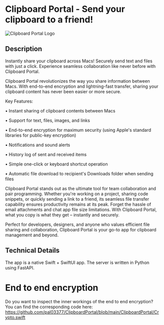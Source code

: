 # Clipboard Portal - Send your clipboard to a friend!

![Clipboard Portal Logo](https://clipboardportal.pschwind.de/logo.png)

## Description

Instantly share your clipboard across Macs! Securely send text and files with just a click. Experience seamless collaboration like never before with Clipboard Portal.


Clipboard Portal revolutionizes the way you share information between Macs. With end-to-end encryption and lightning-fast transfer, sharing your clipboard content has never been easier or more secure.


Key Features:

• Instant sharing of clipboard contents between Macs

• Support for text, files, images, and links

• End-to-end encryption for maximum security (using Apple's standard libraries for public-key encryption)

• Notifications and sound alerts

• History log of sent and received items

• Simple one-click or keyboard shortcut operation

• Automatic file download to recipient's Downloads folder when sending files


Clipboard Portal stands out as the ultimate tool for team collaboration and pair programming. Whether you're working on a project, sharing code snippets, or quickly sending a link to a friend, its seamless file transfer capability ensures productivity remains at its peak. Forget the hassle of email attachments and chat app file size limitations. With Clipboard Portal, what you copy is what they get – instantly and securely.


Perfect for developers, designers, and anyone who values efficient file sharing and collaboration, Clipboard Portal is your go-to app for clipboard management and beyond.

## Technical Details
The app is a native Swift + SwiftUI app. The server is written in Python using FastAPI.

# End to end encryption
Do you want to inspect the inner workings of the end to end encryption? You can find the corresponding code here: https://github.com/pal03377/ClipboardPortal/blob/main/ClipboardPortal/Crypto.swift
